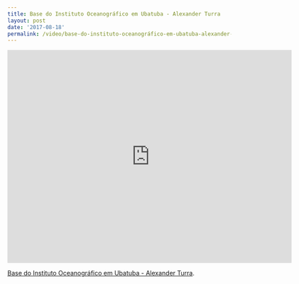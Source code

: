 ```yaml
---
title: Base do Instituto Oceanográfico em Ubatuba - Alexander Turra
layout: post
date: '2017-08-18'
permalink: /video/base-do-instituto-oceanográfico-em-ubatuba-alexander-turra/
---
```



<div class="ratio ratio-16x9"><iframe allowfullscreen="" class="youtube-field-player" frameborder="0" height="480" id="youtube-field-player" src="https://www.youtube.com/embed/XR3H5j5t8ZM?wmode=opaque" title="Base do Instituto Oceanográfico em Ubatuba - Alexander Turra" width="640"></iframe></div>

[Base do Instituto Oceanográfico em Ubatuba - Alexander Turra](https://www.youtube.com/watch?v=XR3H5j5t8ZM).